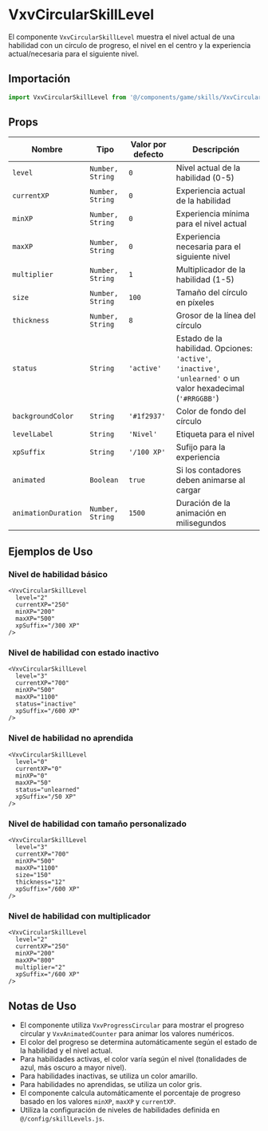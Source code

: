 # VxvCircularSkillLevel

El componente `VxvCircularSkillLevel` muestra el nivel actual de una habilidad con un círculo de progreso, el nivel en el centro y la experiencia actual/necesaria para el siguiente nivel.

## Importación

```javascript
import VxvCircularSkillLevel from '@/components/game/skills/VxvCircularSkillLevel.vue';
```

## Props

| Nombre | Tipo | Valor por defecto | Descripción |
|--------|------|------------------|-------------|
| `level` | `Number, String` | `0` | Nivel actual de la habilidad (0-5) |
| `currentXP` | `Number, String` | `0` | Experiencia actual de la habilidad |
| `minXP` | `Number, String` | `0` | Experiencia mínima para el nivel actual |
| `maxXP` | `Number, String` | `0` | Experiencia necesaria para el siguiente nivel |
| `multiplier` | `Number, String` | `1` | Multiplicador de la habilidad (1-5) |
| `size` | `Number, String` | `100` | Tamaño del círculo en píxeles |
| `thickness` | `Number, String` | `8` | Grosor de la línea del círculo |
| `status` | `String` | `'active'` | Estado de la habilidad. Opciones: `'active'`, `'inactive'`, `'unlearned'` o un valor hexadecimal (`'#RRGGBB'`) |
| `backgroundColor` | `String` | `'#1f2937'` | Color de fondo del círculo |
| `levelLabel` | `String` | `'Nivel'` | Etiqueta para el nivel |
| `xpSuffix` | `String` | `'/100 XP'` | Sufijo para la experiencia |
| `animated` | `Boolean` | `true` | Si los contadores deben animarse al cargar |
| `animationDuration` | `Number, String` | `1500` | Duración de la animación en milisegundos |

## Ejemplos de Uso

### Nivel de habilidad básico

```vue
<VxvCircularSkillLevel 
  level="2" 
  currentXP="250" 
  minXP="200" 
  maxXP="500" 
  xpSuffix="/300 XP" 
/>
```

### Nivel de habilidad con estado inactivo

```vue
<VxvCircularSkillLevel 
  level="3" 
  currentXP="700" 
  minXP="500" 
  maxXP="1100" 
  status="inactive" 
  xpSuffix="/600 XP" 
/>
```

### Nivel de habilidad no aprendida

```vue
<VxvCircularSkillLevel 
  level="0" 
  currentXP="0" 
  minXP="0" 
  maxXP="50" 
  status="unlearned" 
  xpSuffix="/50 XP" 
/>
```

### Nivel de habilidad con tamaño personalizado

```vue
<VxvCircularSkillLevel 
  level="3" 
  currentXP="700" 
  minXP="500" 
  maxXP="1100" 
  size="150" 
  thickness="12" 
  xpSuffix="/600 XP" 
/>
```

### Nivel de habilidad con multiplicador

```vue
<VxvCircularSkillLevel 
  level="2" 
  currentXP="250" 
  minXP="200" 
  maxXP="800" 
  multiplier="2" 
  xpSuffix="/600 XP" 
/>
```

## Notas de Uso

- El componente utiliza `VxvProgressCircular` para mostrar el progreso circular y `VxvAnimatedCounter` para animar los valores numéricos.
- El color del progreso se determina automáticamente según el estado de la habilidad y el nivel actual.
- Para habilidades activas, el color varía según el nivel (tonalidades de azul, más oscuro a mayor nivel).
- Para habilidades inactivas, se utiliza un color amarillo.
- Para habilidades no aprendidas, se utiliza un color gris.
- El componente calcula automáticamente el porcentaje de progreso basado en los valores `minXP`, `maxXP` y `currentXP`.
- Utiliza la configuración de niveles de habilidades definida en `@/config/skillLevels.js`.
